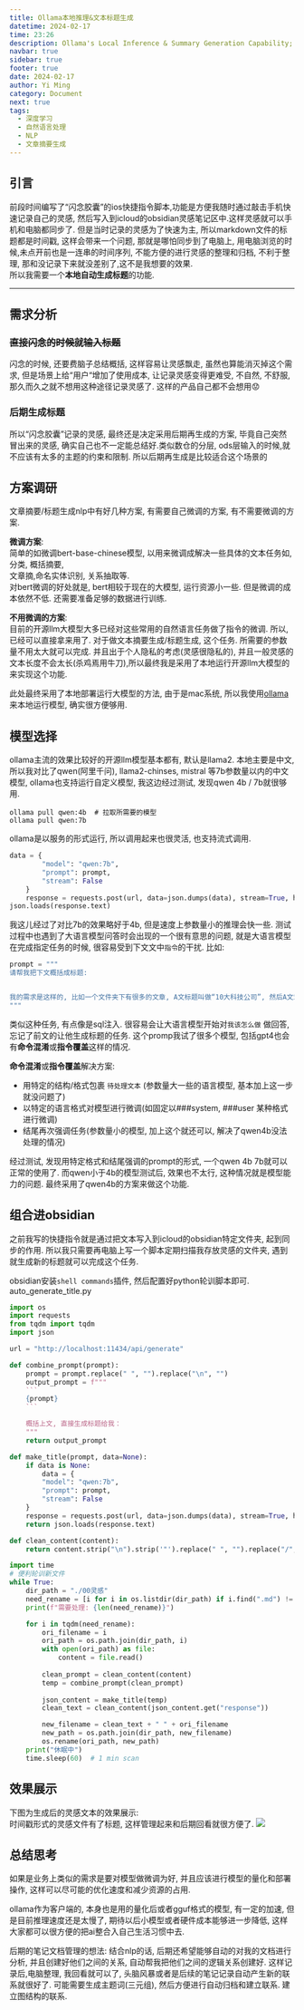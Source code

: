 ```yaml
---
title: Ollama本地推理&文本标题生成
datetime: 2024-02-17
time: 23:26
description: Ollama's Local Inference & Summary Generation Capability; ollama本地推理和obsidian文章标题生成
navbar: true
sidebar: true
footer: true
date: 2024-02-17
author: Yi Ming
category: Document
next: true
tags:
  - 深度学习
  - 自然语言处理
  - NLP
  - 文章摘要生成
---
```

## 引言 

前段时间编写了“闪念胶囊”的ios快捷指令脚本,功能是方便我随时通过敲击手机快速记录自己的灵感, 然后写入到icloud的obsidian灵感笔记区中.这样灵感就可以手机和电脑都同步了. 但是当时记录的灵感为了快速为主, 所以markdown文件的标题都是时间戳, 这样会带来一个问题, 那就是哪怕同步到了电脑上, 用电脑浏览的时候,未点开前也是一连串的时间序列, 不能方便的进行灵感的整理和归档, 不利于整理, 那和没记录下来就没差别了,这不是我想要的效果.   
所以我需要一个**本地自动生成标题**的功能.

---

## 需求分析  

### ~~直接闪念的时候就输入标题~~
闪念的时候, 还要费脑子总结概括, 这样容易让灵感飘走, 虽然也算能消灭掉这个需求, 但是场景上给“用户“增加了使用成本, 让记录灵感变得更难受, 不自然, 不舒服, 那久而久之就不想用这种途径记录灵感了.  这样的产品自己都不会想用😟

### 后期生成标题  
所以“闪念胶囊”记录的灵感, 最终还是决定采用后期再生成的方案, 毕竟自己突然冒出来的灵感, 确实自己也不一定能总结好.类似数仓的分层,  ods层输入的时候,就不应该有太多的主题的约束和限制. 所以后期再生成是比较适合这个场景的

## 方案调研  
文章摘要/标题生成nlp中有好几种方案, 有需要自己微调的方案, 有不需要微调的方案.  

**微调方案**:  
简单的如微调bert-base-chinese模型, 以用来微调成解决一些具体的文本任务如, 分类, 概括摘要,   
文章摘,命名实体识别, 关系抽取等.  
对bert微调的好处就是, bert相较于现在的大模型, 运行资源小一些. 但是微调的成本依然不低. 还需要准备足够的数据进行训练. 

**不用微调的方案**:   
目前的开源llm大模型大多已经对这些常用的自然语言任务做了指令的微调. 所以, 已经可以直接拿来用了. 对于做文本摘要生成/标题生成, 这个任务. 所需要的参数量不用太大就可以完成. 并且出于个人隐私的考虑(灵感很隐私的), 并且一般灵感的文本长度不会太长(杀鸡焉用牛刀),所以最终我是采用了本地运行开源llm大模型的来实现这个功能.    

此处最终采用了本地部署运行大模型的方法, 由于是mac系统, 所以我使用[ollama](https://github.com/ollama/ollama) 来本地运行模型, 确实很方便够用. 

## 模型选择  

ollama主流的效果比较好的开源llm模型基本都有, 默认是llama2. 本地主要是中文, 所以我对比了qwen(阿里千问), llama2-chinses, mistral 等7b参数量以内的中文模型, ollama也支持运行自定义模型, 我这边经过测试, 发现qwen 4b / 7b就很够用.  
```shell
ollama pull qwen:4b  # 拉取所需要的模型
ollama pull qwen:7b
```

ollama是以服务的形式运行, 所以调用起来也很灵活, 也支持流式调用.
```python
data = {
        "model": "qwen:7b",
        "prompt": prompt,
        "stream": False
    }
    response = requests.post(url, data=json.dumps(data), stream=True, headers={'Content-type': 'application/json'})
json.loads(response.text)

```

我这儿经过了对比7b的效果略好于4b, 但是速度上参数量小的推理会快一些.  测试过程中也遇到了大语言模型问答时会出现的一个很有意思的问题,  就是大语言模型在完成指定任务的时候, 很容易受到下文文中`指令`的干扰. 
比如:
```python
prompt = """
请帮我把下文概括成标题:


我的需求是这样的, 比如一个文件夹下有很多的文章, A文标题叫做“10大科技公司”, 然后A文章正文 提到了“小米公司”, 然后B文章标题是“小米公司简介”, 然后我希望能够自动识别并且产生B文章应该 属于A文章的关系. 类似这种关系解析, ,产生关系图的需求, 我应该怎么做
"""

```

类似这种任务, 有点像是sql注入. 很容易会让大语言模型开始对`我该怎么做` 做回答,忘记了前文的让他生成标题的任务. 这个promp我试了很多个模型, 包括gpt4也会有**命令混淆**或**指令覆盖**这样的情况. 

**命令混淆**或**指令覆盖**解决方案:  
+ 用特定的结构/格式包裹 `待处理文本` (参数量大一些的语言模型, 基本加上这一步就没问题了)
+ 以特定的语言格式对模型进行微调(如固定以###system,   ###user 某种格式进行微调)
+ 结尾再次强调任务(参数量小的模型, 加上这个就还可以, 解决了qwen4b没法处理的情况)

经过测试, 发现用特定格式和结尾强调的prompt的形式, 一个qwen 4b 7b就可以正常的使用了. 而qwen小于4b的模型测试后, 效果也不太行,  这种情况就是模型能力的问题. 最终采用了qwen4b的方案来做这个功能.

## 组合进obsidian  
之前我写的快捷指令就是通过把文本写入到icloud的obsidian特定文件夹, 起到同步的作用. 所以我只需要再电脑上写一个脚本定期扫描我存放灵感的文件夹, 遇到就生成新的标题就可以完成这个任务. 

obsidian安装`shell commands`插件, 然后配置好python轮训脚本即可.
auto_generate_title.py 
```python
import os
import requests
from tqdm import tqdm
import json

url = "http://localhost:11434/api/generate"

def combine_prompt(prompt):
    prompt = prompt.replace(" ", "").replace("\n", "")
    output_prompt = f"""     
    ```
    {prompt}
    ```

    概括上文, 直接生成标题给我：
    """
    return output_prompt

def make_title(prompt, data=None):
    if data is None:
        data = {
        "model": "qwen:7b",
        "prompt": prompt,
        "stream": False
    }
    response = requests.post(url, data=json.dumps(data), stream=True, headers={'Content-type': 'application/json'})
    return json.loads(response.text)

def clean_content(content):
    return content.strip("\n").strip('"').replace(" ", "").replace("/", "")

import time
# 便利轮训新文件
while True:
    dir_path = "./00灵感"
    need_rename = [i for i in os.listdir(dir_path) if i.find(".md") != -1 and len(i.split(" ")) == 2]
    print(f"需要处理: {len(need_rename)}")

    for i in tqdm(need_rename):
        ori_filename = i
        ori_path = os.path.join(dir_path, i)
        with open(ori_path) as file:
            content = file.read()
        
        clean_prompt = clean_content(content)
        temp = combine_prompt(clean_prompt)
    
        json_content = make_title(temp)
        clean_text = clean_content(json_content.get("response"))

        new_filename = clean_text + " " + ori_filename
        new_path = os.path.join(dir_path, new_filename)
        os.rename(ori_path, new_path)
    print("休眠中")
    time.sleep(60)  # 1 min scan

```

## 效果展示 
下图为生成后的灵感文本的效果展示:  
时间戳形式的灵感文件有了标题, 这样管理起来和后期回看就很方便了.
![](pic/本地部署&生成标题.png)

## 总结思考

如果是业务上类似的需求是要对模型做微调为好, 并且应该进行模型的量化和部署操作, 这样可以尽可能的优化速度和减少资源的占用.  

ollama作为客户端的, 本身也是用的量化后或者gguf格式的模型, 有一定的加速, 但是目前推理速度还是太慢了, 期待以后小模型或者硬件成本能够进一步降低, 这样大家都可以很方便的把ai整合入自己生活习惯中去. 

后期的笔记文档管理的想法:
结合nlp的话, 后期还希望能够自动的对我的文档进行分析, 并且创建好他们之间的关系, 自动帮我把他们之间的逻辑关系创建好. 这样记录后,电脑整理, 我回看就可以了, 头脑风暴或者是后续的笔记记录自动产生新的联系就很好了. 可能需要生成主题词(三元组), 然后方便进行自动归档和建立联系. 建立图结构的联系. 

